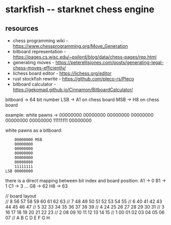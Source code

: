 
# starkfish -- starknet chess engine 

## resources 
 - chess programming wiki - https://www.chessprogramming.org/Move_Generation
 - bitboard representation - https://pages.cs.wisc.edu/~psilord/blog/data/chess-pages/rep.html
 - generating moves - https://peterellisjones.com/posts/generating-legal-chess-moves-efficiently/
 - lichess board editor - https://lichess.org/editor
 - rust stockfish rewrite - https://github.com/pleco-rs/Pleco
 - bitboard calculator - https://gekomad.github.io/Cinnamon/BitboardCalculator/



 bitboard -> 64 bit number 
 LSB -> A1 on chess board 
 MSB -> H8 on chess board

 example: white pawns -> 00000000 00000000 00000000 00000000 00000000 00000000 11111111 00000000

 white pawns as a bitboard:

        00000000 MSB
        00000000
        00000000
        00000000
        00000000
        00000000
        11111111
    LSB 00000000

 there is a direct mapping between bit index and board position: 
    A1 -> 0 
    B1 -> 1 
    C1 -> 3 
    ...
    G8 -> 62
    H8 -> 63



// board layout 	
//  8   56	57	58	59	60	61	62	63
//  7   48	49	50	51	52	53	54	55
//  6   40	41	42	43	44	45	46	47
//  5   32	33	34	35	36	37	38	39
//  4   24	25	26	27	28	29	30	31
//  3   16	17	18	19	20	21	22	23
//  2   08	09	10	11	12	13	14	15
//  1   00	01	02	03	04	05	06	07
//      A   B   C   D   E   F   G   H







